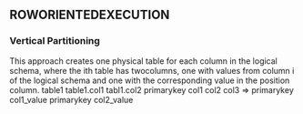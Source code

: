 ## ROWORIENTEDEXECUTION
### Vertical Partitioning 
This approach creates one physical table for each column in the logical schema, where the ith table has twocolumns, one with values from column i of the logical schema and one with the corresponding value in the position column.
table1                            table1.col1                tabl1.col2
primarykey col1 col2 col3    =>   primarykey col1_value      primarykey   col2_value  